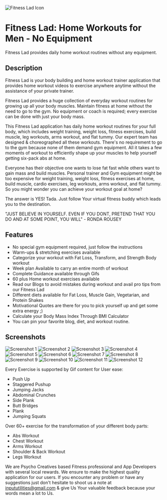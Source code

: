 ![Fitness Lad Icon](icon.jpg)

# Fitness Lad: Home Workouts for Men - No Equipment

Fitness Lad provides daily home workout routines without any equipment.

## Description

Fitness Lad is your body building and home workout trainer application that provides home workout videos to exercise anywhere anytime without the assistance of your private trainer.

Fitness Lad provides a huge collection of everyday workout routines for growing up all your body muscles. Maintain fitness at home without the need to go to the gym. No equipment or coach is required; every exercise can be done with just your body mass.

This Fitness Lad application has daily home workout routines for your full body, which includes weight training, weight loss, fitness exercises, build muscle, leg workouts, arms workout, and flat tummy. Our expert team has designed & choreographed all these workouts. There's no requirement to go to the gym because none of them demand gym equipment. All it takes a few moments of workout to efficiently shape up your muscles to help yourself getting six-pack abs at home.

Everyone has their objective one wants to lose fat fast while others want to gain mass and build muscles. Personal trainer and Gym equipment might be too expensive for weight training, weight loss, fitness exercises at home, build muscle, cardio exercises, leg workouts, arms workout, and flat tummy. So you might wonder you can achieve your workout goal at home?

The answer is YES! Tada. Just follow Your virtual fitness buddy which leads you to the destination.

"JUST BELIEVE IN YOURSELF. EVEN IF YOU DONT, PRETEND THAT YOU DO AND AT SOME POINT, YOU WILL" - RONDA ROUSEY

## Features

- No special gym equipment required, just follow the instructions
- Warm-ups & stretching exercises available
- Categorize your workout with Fat Loss, Transform, and Strength Body workout
- Week plan Available to carry an entire month of workout
- Complete Guidance available through Gifs
- 60 plus Home workout exercises available
- Read our Blogs to avoid mistakes during workout and avail pro tips from our Fitness Lad
- Different diets available for Fat Loss, Muscle Gain, Vegetarian, and Protein Shakes
- Motivational Quotes are there for you to pick yourself up and get some extra energy ;)
- Calculate your Body Mass Index Through BMI Calculator
- You can pin your favorite blog, diet, and workout routine.

## Screenshots

![Screenshot 1](bd1.png) ![Screenshot 2](bd2.png) ![Screenshot 3](bd3.png) ![Screenshot 4](bd4.png) ![Screenshot 5](bd5.png) ![Screenshot 6](bd6.png) ![Screenshot 7](bd7.png) ![Screenshot 8](bd8.png) ![Screenshot 9](bd9.png) ![Screenshot 10](bd10.png) ![Screenshot 11](bd11.png) ![Screenshot 12](bd12.png)

Every Exercise is supported by Gif content for User ease:

- Push Up
- Staggered Pushup
- Jumping Jacks
- Abdominal Crunches
- Side Plank
- Butt Bridges
- Plank
- Jumping Squats

Over 60+ exercise for the transformation of your different body parts:

- Abs Workout
- Chest Workout
- Arms Workout
- Shoulder & Back Workout
- Legs Workout

We are Psycho Creatives based Fitness professional and App Developers with several local rewards. We ensure to make the highest quality application for our users. If you encounter any problem or have any suggestions just don't hesitate to shoot us a note at inpututilities@gmail.com & give Us Your valuable feedback because your words mean a lot to Us.
